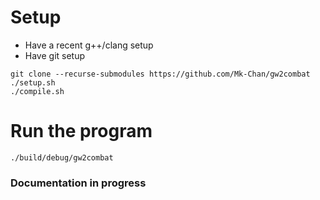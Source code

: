 # Setup
- Have a recent g++/clang setup
- Have git setup
 ```
git clone --recurse-submodules https://github.com/Mk-Chan/gw2combat
./setup.sh
./compile.sh
  ```
# Run the program
```
./build/debug/gw2combat
```

### Documentation in progress
